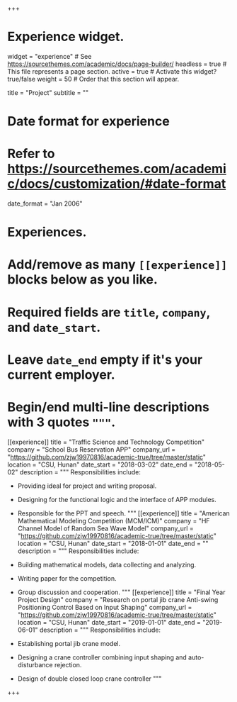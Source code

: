 +++
# Experience widget.
widget = "experience"  # See https://sourcethemes.com/academic/docs/page-builder/
headless = true  # This file represents a page section.
active = true  # Activate this widget? true/false
weight = 50  # Order that this section will appear.

title = "Project"
subtitle = ""

# Date format for experience
#   Refer to https://sourcethemes.com/academic/docs/customization/#date-format
date_format = "Jan 2006"

# Experiences.
#   Add/remove as many `[[experience]]` blocks below as you like.
#   Required fields are `title`, `company`, and `date_start`.
#   Leave `date_end` empty if it's your current employer.
#   Begin/end multi-line descriptions with 3 quotes `"""`.
[[experience]]
  title = "Traffic Science and Technology Competition"
  company = "School Bus Reservation APP"
  company_url = "https://github.com/zjw19970816/academic-true/tree/master/static"
  location = "CSU, Hunan"
  date_start = "2018-03-02"
  date_end = "2018-05-02"
  description = """
  Responsibilities include:

  * Providing ideal for project and writing proposal.
  * Designing for the functional logic and the interface of APP modules.
  * Responsible for the PPT and speech.
    """
[[experience]]
    title = "American Mathematical Modeling Competition (MCM/ICM)"
    company = "HF Channel Model of Random Sea Wave Model"
    company_url = "https://github.com/zjw19970816/academic-true/tree/master/static"
    location = "CSU, Hunan"
    date_start = "2018-01-01"
    date_end = ""
    description = """
    Responsibilities include:
  
  * Building mathematical models, data collecting and analyzing.
  * Writing paper for the competition.
  * Group discussion and cooperation.
    """
[[experience]]
    title = "Final Year Project Design"
    company = "Research on portal jib crane Anti-swing Positioning Control Based on Input Shaping"
    company_url = "https://github.com/zjw19970816/academic-true/tree/master/static"
    location = "CSU, Hunan"
    date_start = "2019-01-01"
    date_end = "2019-06-01"
    description = """
    Responsibilities include:
  
  * Establishing portal jib crane model.
  * Designing a crane controller combining input shaping and auto-disturbance rejection.
  * Design of double closed loop crane controller
    """

+++
